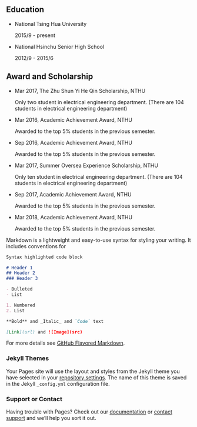 ## Education

* National Tsing Hua University
  
  2015/9 - present

* National Hsinchu Senior High School
  
  2012/9 - 2015/6

## Award and Scholarship

* Mar 2017, The Zhu Shun Yi He Qin Scholarship, NTHU

  Only two student in electrical engineering department. (There are 104 students in electrical engineering department)

* Mar 2016, Academic Achievement Award, NTHU

  Awarded to the top 5% students in the previous semester.

* Sep 2016, Academic Achievement Award, NTHU

  Awarded to the top 5% students in the previous semester.

* Mar 2017, Summer Oversea Experience Scholarship, NTHU

  Only ten student in electrical engineering department. (There are 104 students in electrical engineering department)

* Sep 2017, Academic Achievement Award, NTHU

  Awarded to the top 5% students in the previous semester.

* Mar 2018, Academic Achievement Award, NTHU

  Awarded to the top 5% students in the previous semester.


Markdown is a lightweight and easy-to-use syntax for styling your writing. It includes conventions for

```markdown
Syntax highlighted code block

# Header 1
## Header 2
### Header 3

- Bulleted
- List

1. Numbered
2. List

**Bold** and _Italic_ and `Code` text

[Link](url) and ![Image](src)
```

For more details see [GitHub Flavored Markdown](https://guides.github.com/features/mastering-markdown/).

### Jekyll Themes

Your Pages site will use the layout and styles from the Jekyll theme you have selected in your [repository settings](https://github.com/WeiChengTseng/WeiChengTseng.github.io/settings). The name of this theme is saved in the Jekyll `_config.yml` configuration file.

### Support or Contact

Having trouble with Pages? Check out our [documentation](https://help.github.com/categories/github-pages-basics/) or [contact support](https://github.com/contact) and we’ll help you sort it out.
